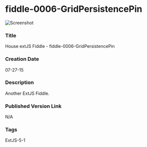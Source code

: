 fiddle-0006-GridPersistencePin
======

![Screenshot](screenshot.png)

### Title

House extJS Fiddle - fiddle-0006-GridPersistencePin


### Creation Date

07-27-15


### Description

Another ExtJS Fiddle. 


### Published Version Link

N/A


### Tags

ExtJS-5-1
